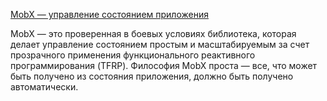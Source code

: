 [MobX — управление состоянием приложения](https://tokmakov.msk.ru/blog/item/674)

MobX — это проверенная в боевых условиях библиотека, которая делает управление состоянием простым и масштабируемым за счет прозрачного применения функционального реактивного программирования (TFRP). Философия MobX проста — все, что может быть получено из состояния приложения, должно быть получено автоматически.